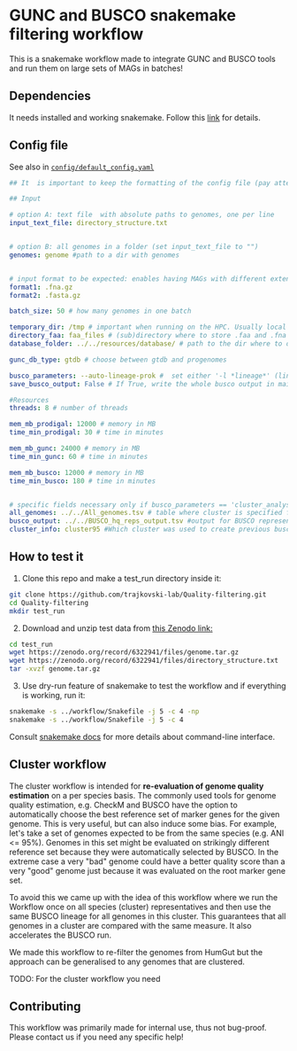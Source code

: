 # GUNC and BUSCO snakemake filtering workflow

This is a snakemake workflow made to integrate GUNC and BUSCO tools and run them on large sets of MAGs in batches!


## Dependencies
It needs installed and working snakemake. Follow this [link](https://snakemake.readthedocs.io/en/stable/getting_started/installation.html) for details.

## Config file

See also in [`config/default_config.yaml`](config/default_config.yaml)
```yaml
## It  is important to keep the formatting of the config file (pay attention to two spaces at the beggining of every row!).

## Input

# option A: text file  with absolute paths to genomes, one per line 
input_text_file: directory_structure.txt


# option B: all genomes in a folder (set input_text_file to "")
genomes: genome #path to a dir with genomes


# input format to be expected: enables having MAGs with different extensions (zipped or unzipped, .fasta/.fna, gff, anything that goes trough any2fasta)
format1: .fna.gz
format2: .fasta.gz

batch_size: 50 # how many genomes in one batch

temporary_dir: /tmp # important when running on the HPC. Usually local scratch storage that has high I/O speeds
directory_faa: faa_files # (sub)directory where to store .faa and .fna output of the Prodigal tool
database_folder: ../../resources/database/ # path to the dir where to download both GUNC and BUSCO databases

gunc_db_type: gtdb # choose between gtdb and progenomes

busco_parameters: --auto-lineage-prok #  set either '-l *lineage*' (lineage = official lineage from BUSCO docs), --auto-lineage-prok or cluster analysis (see below)
save_busco_output: False # If True, write the whole busco output in main output dir. Else, only tables containing quality metrics will be kept.

#Resources
threads: 8 # number of threads

mem_mb_prodigal: 12000 # memory in MB
time_min_prodigal: 30 # time in minutes

mem_mb_gunc: 24000 # memory in MB
time_min_gunc: 60 # time in minutes

mem_mb_busco: 12000 # memory in MB
time_min_busco: 180 # time in minutes


# specific fields necessary only if busco_parameters == 'cluster_analysis'
all_genomes: ../../All_genomes.tsv # table where cluster is specified for every genome in genomes/ dir
busco_output: ../../BUSCO_hq_reps_output.tsv #output for BUSCO representative run
cluster_info: cluster95 #Which cluster was used to create previous busco output

```




## How to test it
1) Clone this repo and make a test_run directory inside it:
```bash
git clone https://github.com/trajkovski-lab/Quality-filtering.git
cd Quality-filtering
mkdir test_run
```
2) Download and unzip test data from [this Zenodo link:](https://zenodo.org/record/6322941)
```bash
cd test_run
wget https://zenodo.org/record/6322941/files/genome.tar.gz
wget https://zenodo.org/record/6322941/files/directory_structure.txt
tar -xvzf genome.tar.gz
```
3) Use dry-run feature of snakemake to test the workflow and if everything is working, run it:
```bash
snakemake -s ../workflow/Snakefile -j 5 -c 4 -np
snakemake -s ../workflow/Snakefile -j 5 -c 4
```
Consult [snakemake docs](https://snakemake.readthedocs.io/en/stable/executing/cli.html) for more details about command-line interface.

## Cluster workflow

The cluster workflow is intended for **re-evaluation of genome quality estimation** on a per species basis. The commonly used tools for genome quality estimation, e.g. CheckM and BUSCO have the option to automatically choose the best reference set of marker genes for the given genome. This is very useful, but can also induce some bias. For example, let's take a set of genomes expected to be from the same species (e.g. ANI <= 95%). Genomes in this set might be evaluated on strikingly different reference set because they were automatically selected by BUSCO. In the extreme case a very "bad" genome could have a better quality score than a very "good" genome just because it was evaluated on the root marker gene set. 

To avoid this we came up with the idea of this workflow where we run the Workflow once on all species (cluster) representatives and then use the same BUSCO lineage for all genomes in this cluster. This guarantees that all genomes in a cluster are compared with the same measure. It also accelerates the BUSCO run.

We made this workflow to re-filter the genomes from HumGut but the approach can be generalised to any genomes that are clustered. 

TODO: For the cluster workflow you need 







## Contributing
This workflow was primarily made for internal use, thus not bug-proof. Please contact us if you need any specific help!
